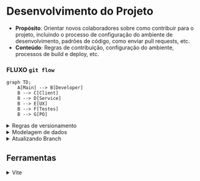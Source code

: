 # Desenvolvimento do Projeto

- **Propósito**: Orientar novos colaboradores sobre como contribuir para o projeto, incluindo o processo de configuração do ambiente de desenvolvimento, padrões de código, como enviar pull requests, etc.
- **Conteúdo**: Regras de contribuição, configuração do ambiente, processos de build e deploy, etc.

### FLUXO `git flow`

```mermaid
graph TD;
    A[Main] --> B[Developer]
    B --> C[Client]
    B --> D[Service]
    B --> E[UX]
    B --> F[Testes]
    B --> G[PO]
```

<details> 

<summary>
    Regras de versionamento
</summary>
    Para definir regras de versionamento de código e permissões de merge no GitHub, você pode configurar as regras de proteção de branch e as políticas de revisão de código. Aqui está um guia passo a passo para configurar essas regras:

### 1. Configurando Regras de Proteção de Branch

1. **Acesse o Repositório no GitHub**:
   - Vá para o seu repositório no GitHub.

2. **Vá para as Configurações**:
   - Clique na aba "Settings" (Configurações).

3. **Branch Protection Rules**:
   - No menu lateral, clique em "Branches" (Branches).
   - Em "Branch protection rules" (Regras de proteção de branch), clique em "Add rule" (Adicionar regra).

4. **Definir Regras de Proteção**:
   - **Branch Name Pattern**: Defina o padrão de nome da branch, como `main`, `developer`, etc.
   - **Require Pull Request Reviews**:
     - Marque a opção "Require pull request reviews before merging" (Requerer revisões de pull request antes de fazer merge).
     - Defina o número de revisores necessários.
   - **Require Status Checks**:
     - Marque a opção "Require status checks to pass before merging" (Requerer verificações de status para passar antes do merge).
     - Adicione os checks de status necessários, como testes automatizados.
   - **Include Administrators**:
     - Marque "Include administrators" (Incluir administradores) se quiser que as regras também se apliquem aos administradores do repositório.
   - **Restrict Who Can Push to Matching Branches**:
     - Marque "Restrict who can push to matching branches" (Restringir quem pode fazer push para branches correspondentes).
     - Adicione os usuários ou equipes autorizados a fazer push diretamente.

5. **Salvar Regras**:
   - Clique em "Create" ou "Save changes" (Salvar alterações).

### 2. Configurando Políticas de Revisão de Código

1. **Criar uma Política de Revisão**:
   - Na seção de "Branch protection rules" (Regras de proteção de branch), defina que os pull requests precisam de aprovação antes de serem mesclados.
   - Especifique o número mínimo de revisores necessários.

2. **Configurar Revisores Padrão**:
   - Nas configurações do repositório, você pode definir revisores padrão para pull requests. Isso pode ser feito através de equipes ou usuários específicos.

### 3. Exemplo de Regras para Branches Específicas

- **Branch `main`**:
  - Nenhum push direto é permitido.
  - Todos os merges devem ser feitos através de pull requests.
  - Pelo menos 2 revisores devem aprovar o pull request.
  - Todos os status checks devem passar antes do merge.

- **Branch `developer`**:
  - Nenhum push direto é permitido.
  - Todos os merges devem ser feitos através de pull requests.
  - Pelo menos 1 revisor deve aprovar o pull request.
  - Todos os status checks devem passar antes do merge.

- **Branches `client`, `service`, `UX`, `Testes`, `PO`**:
  - Push direto pode ser permitido para membros da equipe específica.
  - Recomenda-se o uso de pull requests e revisões, especialmente para mudanças significativas.

Com essas configurações, você garante um fluxo de trabalho de versionamento de código robusto e controlado, minimizando riscos e melhorando a qualidade do código.
</details>

<details>
    <summary>Modelagem de dados</summary>

# DOCUMENTO DO MODELO DE DADOS

## 1. Introdução e visão Geral

**Objetivo:** Descrever o modelo de dados para um sistema que permite o envio e a pesquisa de preços de medicamentos. O sistema deve permitir que usuários adicionem preços de medicamentos e consultem essas informações para encontrar os melhores preços em diferentes farmácias. 

**Escopo:** Este documento cobre o design das tabelas e relacionamentos necessários para suportar as funcionalidades de inclusão e pesquisa de preços de medicamentos.

**Banco de Dados:** O sistema utiliza o PostgreSQL como banco de dados para armazenar e gerenciar as informações.

## 3. Descrição das Entidades

### INFORMAÇÃO IMPORTANTE

<aside>
⚠️ Embora as tabelas e o fluxo de login possam não ser utilizados neste momento do projeto, é crucial manter essa estrutura e modelagem prontas. Isso garantirá que, no futuro, caso haja a necessidade de implementar um sistema de login, já teremos uma base sólida e bem estruturada, facilitando a adaptação e a integração sem a necessidade de um retrabalho significativo.

</aside>

**Usuário**

- **Nome da Entidade:** CustomUser
- **Descrição:** Armazena informações sobre os usuários que enviam informações sobre medicamentos.
- **Atributos:**
    - `id` (PK): Identificador único do usuário.
    - `name`: Nome do usuário.
    - `email`: E-mail do usuário.
    - `password_hash`: Hash (criptografia) da senha do usuário.
    

**Perfil**

- **Nome da Entidade:** Profile
- **Descrição:** Armazena informações adicionais e personalizáveis do usuário.
- **Atributos:**
    - `id` (PK): Identificador único do perfil.
    - `user_id` (FK): Referência ao usuário (chave estrangeira para a tabela CustomUser).
    - `profile_picture`: URL da foto de perfil.
    - `address`: Endereço do usuário.
    - `additional_info`: Informações adicionais sobre o usuário.

**Atributos do Usuário**

- **Nome da Entidade:** UserAttributes
- **Descrição:** Armazena diferentes atributos e estados do usuário.
- **Atributos:**
    - `id` (PK): Identificador único dos atributos do usuário.
    - `user_id` (FK): Referência ao usuário (chave estrangeira para a tabela Users).
    - `role`: Papel ou permissão do usuário (ex.: 'admin', 'editor', 'viewer').
    - `is_authenticated`: Indica se o usuário está autenticado.
    - `is_active`: Indica se a conta está ativa.
    - `last_login`: Data e hora do último login.

**Tokens**

- **Nome da Entidade:** AuthTokens
- **Descrição:** Armazena tokens de autenticação para os usuários.
- **Atributos:**
    - `id` (PK): Identificador único do token.
    - `user_id` (FK): Identificador do usuário (referência à tabela CustomUser).
    - `access_token`: Token de acesso.
    - `refresh_token`: Token de atualização.
    - `created_at`: Data e hora da criação do token.
    - `expires_at`: Data e hora de expiração do token de acesso.
    - `refresh_expires_at`: Data e hora de expiração do token de atualização.
    

**Medicamento**

- **Nome da Entidade:** Medicine
- **Descrição:** Armazena informações sobre medicamentos.
- **Atributos:**
    - `id` (PK): Identificador único do medicamento.
    - `name`: Nome do medicamento.
    - `dosage`: Dosagem do medicamento (ex.: "500mg").
    - `image`: Imagem da embalagem do medicamento.
    - `price`: Preço do medicamento.
    - `date_register`: Data do cadastro do medicamento.
    - `available_sus`: Indica se o medicamento está disponível no SUS.
    - `user_id` (FK): Identificador do usuário que enviou o preço (referência à tabela Users).
    - `pharmacy_id` (FK): Identificador da farmácia onde o medicamento foi comprado (referência à tabela Pharmacy).
Medicamentos da CMED

- **Nome da Entidade:** MedicineCmed
- **Descrição:** Armazena informações sobre medicamentos que estão cadastrados na CMED.
- **Atributos:**
    - `id` (PK): Identificador único do medicamento.
    - `name`: Nome do medicamento.
    - `dosage`: Dosagem do medicamento (ex.: "500mg").
    - `price`: Preço do medicamento.
    - `date_register`: Data do cadastro do medicamento.
    - `available_sus`: Indica se o medicamento está disponível no SUS.
    

**Farmácia**

- **Nome da Entidade:** Pharmacy
- **Descrição:** Armazena informações sobre farmácias.
- **Atributos:**
    - `id` (PK): Identificador único da farmácia.
    - `name`: Nome da farmácia.
    - `cep`: CEP da farmácia.
    - `address`: Endereço da farmácia.
    - `city`: Cidade onde a farmácia está localizada.
    - `state`: Estado onde a farmácia está localizada.

## 4. Relacionamentos

- **CustomUser - Medicine**: Um usuário pode enviar informações sobre vários medicamentos.
- **Pharmacy - Medicine**: Uma farmácia pode ter vários medicamentos registrados com preços diferentes.
- **Medicine - CustomUser**: Um medicamento pode ser associado a um único usuário que enviou a informação.
- **Medicine - Pharmacy**: Um medicamento pode ser associado a uma única farmácia onde foi registrado o preço.
- **CustomUser - Profile**: Um usuário pode ter um perfil adicional com informações detalhadas.
- **CustomUser - UserAttributes**: Um usuário pode ter atributos adicionais armazenados separadamente.
- **CustomUser - Tokens**: Um usuário pode ter múltiplos tokens de autenticação.

## **5. Regras de Negócio e Restrições**

- **Nome do Medicamento**: O nome do medicamento deve ser cadastrado exatamente como aparece na lista da CMED, garantindo conformidade com a nomenclatura oficial.
- **Preço**: Deve ser um valor numérico positivo, representado com duas casas decimais.
- **Data de Registro**: Deve ser uma data válida e não pode ser uma data futura.
- **Disponibilidade no SUS**: Deve ser um valor booleano (verdadeiro ou falso) indicando se o medicamento está disponível no SUS.

## **6. Regras de Validação de Dados**

**E-mail**

- **Formato**: O e-mail deve ser um endereço de e-mail válido, seguindo a sintaxe padrão (`user@example.com`). A validação pode ser implementada com uma expressão regular, como `'^.+@.+\..+$'`.
- **Unicidade**: O e-mail deve ser único em todo o sistema. Não são permitidos e-mails duplicados.

**Senha**

- **Comprimento**: A senha deve ter no mínimo 8 caracteres e no máximo 255 caracteres.
- **Complexidade**: A senha deve conter pelo menos uma letra maiúscula, uma letra minúscula, um número e um caractere especial (ex.: `!@#$%^&*()`).
- **Hashing**: As senhas devem ser armazenadas como hashes criptografados usando um algoritmo seguro.

**Nome do Usuário**

- **Comprimento**: O nome do usuário deve ter no mínimo 1 caractere e no máximo 255 caracteres.
- **Formato**: O nome não deve conter caracteres especiais, apenas letras e espaços.

**Preço do Medicamento**

- **Valor**: O preço deve ser um valor numérico positivo com duas casas decimais. Deve ser representado como `DECIMAL(10, 2)`.
- **Validação**: Deve ser maior que zero.

**Data de Registro**

- **Formato**: A data deve estar no formato `YYYY-MM-DD`.
- **Validação**: A data de registro não pode ser uma data futura.

**Disponibilidade no SUS**

- **Tipo**: Deve ser um valor booleano (verdadeiro ou falso).

**URL de Imagem**

- **Formato**: A URL deve ser uma string válida que aponta para uma imagem. Não deve exceder 255 caracteres.

## **7. Procedimentos de Migração e Atualização**

**Script de Criação**:

```sql
sqlCopiar código
CREATE TABLE CustomUser (
    id SERIAL PRIMARY KEY,
    name VARCHAR(255) NOT NULL,
    email VARCHAR(255) UNIQUE NOT NULL,
    password VARCHAR(255) NOT NULL
);

CREATE TABLE Profile (
    id SERIAL PRIMARY KEY,
    profile_picture VARCHAR(255),
    address VARCHAR(255),
    additional_info TEXT,
    user_id INTEGER REFERENCES CustomUser(id)
);

CREATE TABLE UserAttributes (
    id SERIAL PRIMARY KEY,
    role VARCHAR(45),
    is_authenticated BOOLEAN,
    is_active BOOLEAN,
    last_login TIMESTAMP,
    user_id INTEGER REFERENCES CustomUser(id)
);

CREATE TABLE Tokens (
    id SERIAL PRIMARY KEY,
    user_id INTEGER REFERENCES CustomUser(id),
    access_token VARCHAR(512),
    refresh_token VARCHAR(512),
    created_at TIMESTAMP NOT NULL,
    expires_at TIMESTAMP NOT NULL,
    refresh_expires_at TIMESTAMP NOT NULL
);

CREATE TABLE Pharmacy (
    id SERIAL PRIMARY KEY,
    name VARCHAR(255) NOT NULL,
    cep VARCHAR(20) NOT NULL,
    address VARCHAR(255) NOT NULL,
    city VARCHAR(100) NOT NULL,
    state VARCHAR(100) NOT NULL
);

CREATE TABLE Medicine (
    id SERIAL PRIMARY KEY,
    name VARCHAR(255) NOT NULL,
    dosage VARCHAR(50),
    chemical_name VARCHAR(255),
    image VARCHAR(255),
    price DECIMAL(10, 2) NOT NULL,
    date_register DATE NOT NULL,
    available_sus BOOLEAN,
    user_id INTEGER REFERENCES CustomUser(id),
    pharmacy_id INTEGER REFERENCES Pharmacy(id)
);

```

## **Conclusão**

Esta documentação cobre o modelo de dados e as funcionalidades principais para o sistema de inclusão e consulta de preços de medicamentos. Inclui agora a estrutura necessária para a gestão de tokens de autenticação. Se precisar de ajustes ou mais detalhes, estou aqui para ajudar! ...

</details>

<details>
    <summary>Atualizando Branch</summary>
    Para puxar as atualizações da branch pai para a sua branch atual, você pode usar um dos seguintes comandos, dependendo da estratégia de integração que você deseja adotar:

### 1. **Merge (Padrão)**
Essa opção criará um merge commit, combinando as mudanças da branch pai com a sua branch atual.
```bash
git merge nome-da-branch-pai
```

### 2. **Rebase**
Essa opção aplicará as mudanças da branch pai no topo da sua branch atual, mantendo um histórico linear.
```bash
git rebase nome-da-branch-pai
```

### 3. **Fast-forward**
Se você sabe que as mudanças na sua branch atual podem ser aplicadas diretamente após as mudanças da branch pai (sem a necessidade de um merge commit), use:
```bash
git merge --ff-only nome-da-branch-pai
```

### Passo a Passo
1. **Certifique-se de estar na sua branch atual:**
   ```bash
   git checkout sua-branch
   ```

2. **Puxe as últimas atualizações da branch pai para garantir que você está sincronizado com o repositório remoto:**
   ```bash
   git fetch origin nome-da-branch-pai
   ```

3. **Realize a integração usando uma das estratégias acima:**
   - Com `git merge`, `git rebase` ou `git merge --ff-only`, conforme explicado.

### Exemplo
Se sua branch atual é `feature` e a branch pai é `develop`, você faria o seguinte:
```bash
git checkout feature
git fetch origin develop
git merge develop   # ou git rebase develop
```

Isso integrará as últimas mudanças da branch `develop` na sua branch `feature`.
</details>

## Ferramentas

<details>
    <summary>Vite</summary>
    
A biblioteca **Vite** é uma ferramenta de construção de projetos moderna, focada em melhorar a experiência de desenvolvimento para aplicações web. Aqui estão alguns dos principais pontos sobre o Vite:

### Principais Características

1. **Desempenho Rápido**:
   - Utiliza **ES modules** no navegador para otimizar o tempo de carregamento durante o desenvolvimento.
   - O tempo de inicialização e recarregamento é significativamente reduzido, permitindo um fluxo de trabalho mais ágil.

2. **Hot Module Replacement (HMR)**:
   - O Vite oferece HMR extremamente rápido, permitindo que as alterações no código sejam refletidas no navegador em tempo real, sem perder o estado da aplicação.

3. **Compatibilidade com Frameworks**:
   - Suporta diversos frameworks populares como **Vue**, **React**, **Svelte**, entre outros, facilitando o desenvolvimento independente do framework escolhido.

4. **Configuração Simples**:
   - A configuração é simplificada e pode ser feita através de um arquivo `vite.config.js`, permitindo personalizações conforme a necessidade do projeto.

5. **Build Otimizada**:
   - Para produção, o Vite utiliza **Rollup** para otimização de builds, permitindo que você aproveite recursos avançados de empacotamento.

6. **Plugin Ecosystem**:
   - Possui um ecossistema de plugins, permitindo que os desenvolvedores estendam as funcionalidades do Vite para atender a necessidades específicas.

# Documentação de Instalação do Projeto Vite

Esta documentação é destinada a desenvolvedores que desejam contribuir com o projeto criado com Vite. Siga os passos abaixo para configurar o ambiente de desenvolvimento.

## Pré-requisitos

- **Node.js** (versão 12 ou superior)
- **npm** (geralmente vem instalado com o Node.js)

## Passo a Passo para Instalação

### 1. Clonar o Repositório

Use o comando abaixo para clonar o repositório do projeto:

```bash
git clone <URL_DO_REPOSITÓRIO>
```

### 2. Navegar para o Diretório do Projeto

Entre no diretório do projeto clonado:

```bash
cd <NOME_DO_DIRETÓRIO>
```

### 3. Instalar Dependências

Execute o comando para instalar as dependências do projeto:

```bash
npm install
```

### 4. Iniciar o Servidor de Desenvolvimento

Para iniciar o servidor de desenvolvimento, utilize o seguinte comando:

```bash
npm run dev
```

### 5. Acessar a Aplicação

Abra seu navegador e acesse:

```
http://localhost:3000
```

### 6. Contribuindo

- Faça suas alterações no código.
- Teste suas alterações localmente.
- Para enviar suas contribuições, crie uma *branch* e abra um *pull request*.

## Conclusão

Agora você está pronto para começar a colaborar no projeto! Se tiver dúvidas, consulte a documentação ou entre em contato com o time.
</details>